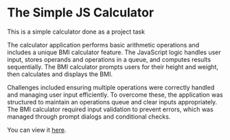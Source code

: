# The Simple JS Calculator
This is a simple calculator done as a project task


<p>The calculator application performs basic arithmetic operations and includes a unique BMI calculator feature. The JavaScript logic handles user input, stores operands and operations in a queue, and computes results sequentially. The BMI calculator prompts users for their height and weight, then calculates and displays the BMI.</p>

<p>Challenges included ensuring multiple operations were correctly handled and managing user input efficiently. To overcome these, the application was structured to maintain an operations queue and clear inputs appropriately. The BMI calculator required input validation to prevent errors, which was managed through prompt dialogs and conditional checks.</p>

You can view it [here]( "Demo").